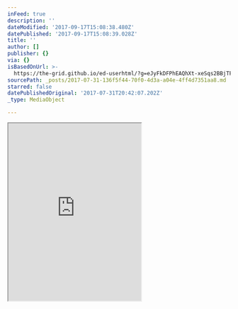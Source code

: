 ```yaml
---
inFeed: true
description: ''
dateModified: '2017-09-17T15:08:38.480Z'
datePublished: '2017-09-17T15:08:39.028Z'
title: ''
author: []
publisher: {}
via: {}
isBasedOnUrl: >-
  https://the-grid.github.io/ed-userhtml/?g=eJyFkDFPhEAQhXt-xeSqs2BBjTFZOUyMhRbXWdgu7AATlh2yO-bkjP9dBLXE9n3fvEleEWVyWCYqsBhB-EgALMXRmUkDeUce08px3d_NoGEv6Qmp7UTDbZ7_ZZHOqOEqH9-_o1mpepJUgvGx4TBoWNv3lzcW24vFGfj8jxC3OW_iLdaQEwwaxsAtWf34-jyYFl9-L9SR6sCRG1EPJlK90P3SQuwP13PHZ1JkP8MVI9TOxHjYrX925RPBEaUzgZQCyzDxGwxoPDjqEaSjCPdFFSArQamevDUwbxosBDSWfAskq3UyE-gRimwsvwDMd4ya
sourcePath: _posts/2017-07-31-136f5f44-70f0-4d3a-a04e-4ff4d7351aa8.md
starred: false
datePublishedOriginal: '2017-07-31T20:42:07.202Z'
_type: MediaObject

---
```

<iframe src="https://the-grid.github.io/ed-userhtml/?g=eJyFkDFPhEAQhXt-xeSqs2BBjTFZOUyMhRbXWdgu7AATlh2yO-bkjP9dBLXEZor3vfcmeUWUyWGZqMBiBOEjAbAUR2cmDeQdeUwrx3V_N4OGvaQnpLYTDbd5_qdFOqOGq3x8_5ZmS9WTpBKMjw2HQcPavr-8sdheLJ6Bz_8Y4jbnTbzFGnKCQcMYuCWrH1-fB9Piy29CHakOHLkR9WAi1QvdLy3E_nA9d3wmRfYzXFEFyMr1JsUItTMxHnbr0135RHBE6UwgpcAyTPwGAxoPjnoE6SjC_RoGpXry1sA8cLAQ0FjyLZCsrpOZQI9QZGP5BZ2ej94" height="400" style=""></iframe>